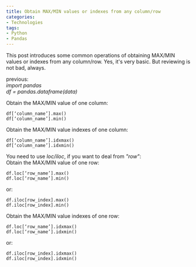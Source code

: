 ```yaml
---
title: Obtain MAX/MIN values or indexes from any column/row
categories: 
- Technologies
tags:
- Python
- Pandas
---
```


This post introduces some common operations of obtaining MAX/MIN values or indexes from any column/row.
Yes, it's very basic. But reviewing is not bad, always.

previous:  
_import pandas_  
_df = pandas.dataframe(data)_  

Obtain the MAX/MIN value of one column:  
```
df[‘column_name’].max()
df[‘column_name’].min()
```

Obtain the MAX/MIN value indexes of one column:  
```
df[‘column_name’].idxmax()
df[‘column_name’].idxmin()
```

You need to use _loc/iloc_, if you want to deal from _"row"_:  
Obtain the MAX/MIN value of one row:  
```
df.loc[‘row_name’].max()
df.loc[‘row_name’].min()
```
or:  
```
df.iloc[row_index].max()
df.iloc[row_index].min()
```

Obtain the MAX/MIN value indexes of one row:  
```
df.loc[‘row_name’].idxmax()
df.loc[‘row_name’].idxmin()
```
or:  
```
df.iloc[row_index].idxmax()
df.iloc[row_index].idxmin()
```
